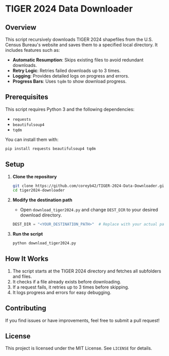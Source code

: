 # TIGER 2024 Data Downloader

## Overview
This script recursively downloads TIGER 2024 shapefiles from the U.S. Census Bureau's website and saves them to a specified local directory. It includes features such as:

- **Automatic Resumption**: Skips existing files to avoid redundant downloads.
- **Retry Logic**: Retries failed downloads up to 3 times.
- **Logging**: Provides detailed logs on progress and errors.
- **Progress Bars**: Uses `tqdm` to show download progress.

## Prerequisites
This script requires Python 3 and the following dependencies:

- `requests`
- `beautifulsoup4`
- `tqdm`

You can install them with:

```sh
pip install requests beautifulsoup4 tqdm
```

## Setup
1. **Clone the repository**
   ```sh
   git clone https://github.com/coreyb42/TIGER-2024-Data-Downloader.git
   cd tiger2024-downloader
   ```

2. **Modify the destination path**
   - Open `download_tiger2024.py` and change `DEST_DIR` to your desired download directory.
   ```python
   DEST_DIR = "<YOUR_DESTINATION_PATH>"  # Replace with your actual path
   ```

3. **Run the script**
   ```sh
   python download_tiger2024.py
   ```

## How It Works
1. The script starts at the TIGER 2024 directory and fetches all subfolders and files.
2. It checks if a file already exists before downloading.
3. If a request fails, it retries up to 3 times before skipping.
4. It logs progress and errors for easy debugging.

## Contributing
If you find issues or have improvements, feel free to submit a pull request!

## License
This project is licensed under the MIT License. See `LICENSE` for details.
